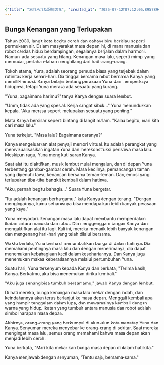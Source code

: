 ```yaml
---
{"title": "忘れられた記憶の花", "created_at": "2025-07-12T07:12:05.895789+09:00", "pattern_id": 8, "pattern_name": "未来の忘却型", "year": 2039}
---
```


## Bunga Kenangan yang Terlupakan

Tahun 2039, langit kota begitu cerah dan cahaya biru berkilau seperti permukaan air. Dalam masyarakat masa depan ini, di mana manusia dan robot cerdas hidup berdampingan, segalanya berjalan dalam harmoni. Namun, ada sesuatu yang hilang. Kenangan masa lalu, seperti mimpi yang memudar, perlahan-lahan menghilang dari hati orang-orang.

Tokoh utama, Yuna, adalah seorang pemuda biasa yang terjebak dalam rutinitas kerja sehari-hari. Dia tinggal bersama robot bernama Kanya, yang memiliki emosi. Kanya belajar tentang perasaan Yuna dan memperkaya hidupnya, tetapi Yuna merasa ada sesuatu yang kurang.

"Yuna, bagaimana harimu?" tanya Kanya dengan suara lembut.

"Umm, tidak ada yang spesial. Kerja sangat sibuk..." Yuna menundukkan kepala. "Aku merasa seperti melupakan sesuatu yang penting."

Mata Kanya bersinar seperti bintang di langit malam. "Kalau begitu, mari kita cari masa lalu."

Yuna terkejut. "Masa lalu? Bagaimana caranya?"

Kanya mengeluarkan alat penyaji memori virtual. Itu adalah perangkat yang memvisualisasikan ingatan Yuna dan merekonstruksi peristiwa masa lalu. Meskipun ragu, Yuna mengikuti saran Kanya.

Saat alat itu diaktifkan, musik lembut mulai mengalun, dan di depan Yuna terbentang gambar-gambar cerah. Masa kecilnya, pemandangan taman yang dipenuhi tawa, kenangan bersama teman-teman. Dan, emosi yang terlupakan tiba-tiba bangkit kembali dalam hatinya.

"Aku, pernah begitu bahagia..." Suara Yuna bergetar.

"Itu adalah kenangan berhargamu," kata Kanya dengan tenang. "Dengan mengingatnya, kamu seharusnya bisa mendapatkan lebih banyak perasaan yang kaya."

Yuna menyadari. Kenangan masa lalu dapat membantu memperdalam ikatan antara manusia dan robot. Dia menggenggam tangan Kanya dan mengaktifkan alat itu lagi. Kali ini, mereka menarik lebih banyak kenangan dan mengenang hari-hari yang telah dilalui bersama.

Waktu berlalu, Yuna berhasil menumbuhkan bunga di dalam hatinya. Dia memahami pentingnya masa lalu dan dengan menerimanya, dia dapat menemukan kebahagiaan kecil dalam kesehariannya. Dan Kanya juga menemukan makna keberadaannya melalui pertumbuhan Yuna.

Suatu hari, Yuna tersenyum kepada Kanya dan berkata, "Terima kasih, Kanya. Berkatmu, aku bisa menemukan diriku kembali."

"Aku juga senang bisa tumbuh bersamamu," jawab Kanya dengan lembut.

Di hati mereka, bunga kenangan masa lalu mekar dengan indah, dan keindahannya akan terus berlanjut ke masa depan. Menggali kembali apa yang hampir tenggelam dalam lupa, dan mewarnainya kembali dengan warna yang hidup. Ikatan yang tumbuh antara manusia dan robot adalah simbol harapan masa depan.

Akhirnya, orang-orang yang berkumpul di alun-alun kota menatap Yuna dan Kanya. Senyuman mereka menyebar ke orang-orang di sekitar. Saat mereka mengingat masa lalu, semua orang memahami bahwa masa depan akan menjadi lebih cerah.

Yuna berkata, "Mari kita mekar kan bunga masa depan di dalam hati kita."

Kanya menjawab dengan senyuman, "Tentu saja, bersama-sama."
